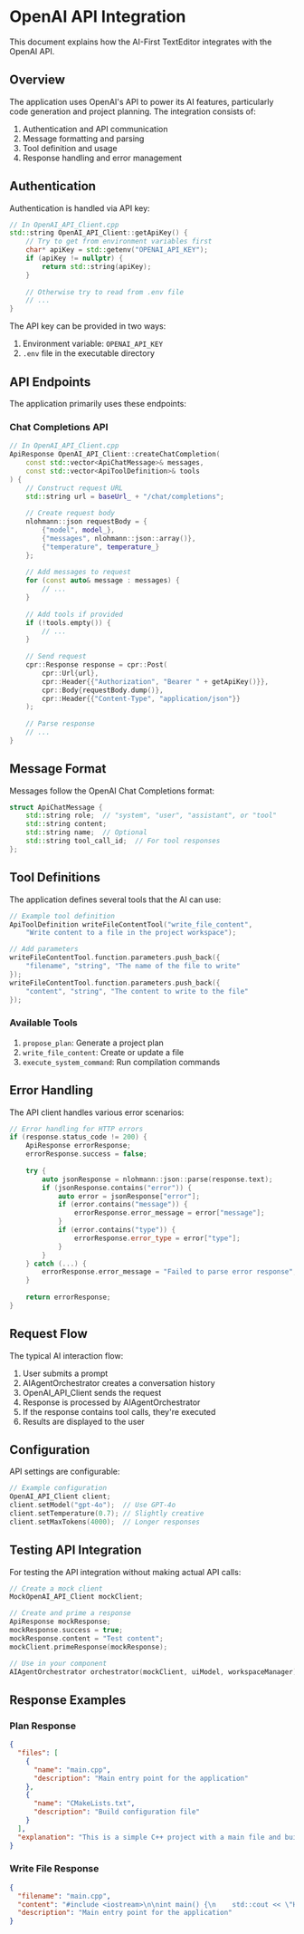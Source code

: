 # OpenAI API Integration

This document explains how the AI-First TextEditor integrates with the OpenAI API.

## Overview

The application uses OpenAI's API to power its AI features, particularly code generation and project planning. The integration consists of:

1. Authentication and API communication
2. Message formatting and parsing
3. Tool definition and usage
4. Response handling and error management

## Authentication

Authentication is handled via API key:

```cpp
// In OpenAI_API_Client.cpp
std::string OpenAI_API_Client::getApiKey() {
    // Try to get from environment variables first
    char* apiKey = std::getenv("OPENAI_API_KEY");
    if (apiKey != nullptr) {
        return std::string(apiKey);
    }
    
    // Otherwise try to read from .env file
    // ...
}
```

The API key can be provided in two ways:
1. Environment variable: `OPENAI_API_KEY`
2. `.env` file in the executable directory

## API Endpoints

The application primarily uses these endpoints:

### Chat Completions API

```cpp
// In OpenAI_API_Client.cpp
ApiResponse OpenAI_API_Client::createChatCompletion(
    const std::vector<ApiChatMessage>& messages,
    const std::vector<ApiToolDefinition>& tools
) {
    // Construct request URL
    std::string url = baseUrl_ + "/chat/completions";
    
    // Create request body
    nlohmann::json requestBody = {
        {"model", model_},
        {"messages", nlohmann::json::array()},
        {"temperature", temperature_}
    };
    
    // Add messages to request
    for (const auto& message : messages) {
        // ...
    }
    
    // Add tools if provided
    if (!tools.empty()) {
        // ...
    }
    
    // Send request
    cpr::Response response = cpr::Post(
        cpr::Url{url},
        cpr::Header{{"Authorization", "Bearer " + getApiKey()}},
        cpr::Body{requestBody.dump()},
        cpr::Header{{"Content-Type", "application/json"}}
    );
    
    // Parse response
    // ...
}
```

## Message Format

Messages follow the OpenAI Chat Completions format:

```cpp
struct ApiChatMessage {
    std::string role;  // "system", "user", "assistant", or "tool"
    std::string content;
    std::string name;  // Optional
    std::string tool_call_id;  // For tool responses
};
```

## Tool Definitions

The application defines several tools that the AI can use:

```cpp
// Example tool definition
ApiToolDefinition writeFileContentTool("write_file_content",
    "Write content to a file in the project workspace");

// Add parameters
writeFileContentTool.function.parameters.push_back({
    "filename", "string", "The name of the file to write"
});
writeFileContentTool.function.parameters.push_back({
    "content", "string", "The content to write to the file"
});
```

### Available Tools

1. `propose_plan`: Generate a project plan
2. `write_file_content`: Create or update a file
3. `execute_system_command`: Run compilation commands

## Error Handling

The API client handles various error scenarios:

```cpp
// Error handling for HTTP errors
if (response.status_code != 200) {
    ApiResponse errorResponse;
    errorResponse.success = false;
    
    try {
        auto jsonResponse = nlohmann::json::parse(response.text);
        if (jsonResponse.contains("error")) {
            auto error = jsonResponse["error"];
            if (error.contains("message")) {
                errorResponse.error_message = error["message"];
            }
            if (error.contains("type")) {
                errorResponse.error_type = error["type"];
            }
        }
    } catch (...) {
        errorResponse.error_message = "Failed to parse error response";
    }
    
    return errorResponse;
}
```

## Request Flow

The typical AI interaction flow:

1. User submits a prompt
2. AIAgentOrchestrator creates a conversation history
3. OpenAI_API_Client sends the request
4. Response is processed by AIAgentOrchestrator
5. If the response contains tool calls, they're executed
6. Results are displayed to the user

## Configuration

API settings are configurable:

```cpp
// Example configuration
OpenAI_API_Client client;
client.setModel("gpt-4o");  // Use GPT-4o
client.setTemperature(0.7); // Slightly creative
client.setMaxTokens(4000);  // Longer responses
```

## Testing API Integration

For testing the API integration without making actual API calls:

```cpp
// Create a mock client
MockOpenAI_API_Client mockClient;

// Create and prime a response
ApiResponse mockResponse;
mockResponse.success = true;
mockResponse.content = "Test content";
mockClient.primeResponse(mockResponse);

// Use in your component
AIAgentOrchestrator orchestrator(mockClient, uiModel, workspaceManager);
```

## Response Examples

### Plan Response

```json
{
  "files": [
    {
      "name": "main.cpp",
      "description": "Main entry point for the application"
    },
    {
      "name": "CMakeLists.txt",
      "description": "Build configuration file"
    }
  ],
  "explanation": "This is a simple C++ project with a main file and build configuration."
}
```

### Write File Response

```json
{
  "filename": "main.cpp",
  "content": "#include <iostream>\n\nint main() {\n    std::cout << \"Hello, World!\" << std::endl;\n    return 0;\n}",
  "description": "Main entry point for the application"
}
``` 